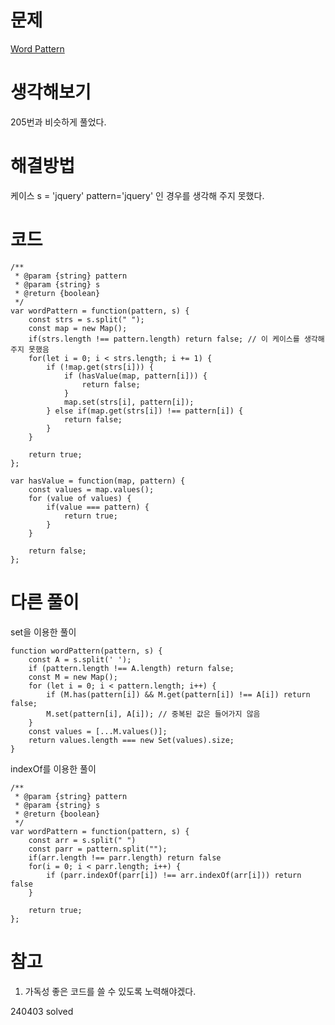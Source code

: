 # 문제

[Word Pattern](https://leetcode.com/problems/word-pattern/)

# 생각해보기

205번과 비슷하게 풀었다.

# 해결방법

케이스 s = 'jquery' pattern='jquery' 인 경우를 생각해 주지 못했다.

# 코드

```
/**
 * @param {string} pattern
 * @param {string} s
 * @return {boolean}
 */
var wordPattern = function(pattern, s) {
    const strs = s.split(" ");
    const map = new Map();
    if(strs.length !== pattern.length) return false; // 이 케이스를 생각해 주지 못했음
    for(let i = 0; i < strs.length; i += 1) {
        if (!map.get(strs[i])) {
            if (hasValue(map, pattern[i])) {
                return false;
            }
            map.set(strs[i], pattern[i]);
        } else if(map.get(strs[i]) !== pattern[i]) {
            return false;
        }
    }

    return true;
};

var hasValue = function(map, pattern) {
    const values = map.values();
    for (value of values) {
        if(value === pattern) {
            return true;
        }
    }

    return false;
};
```

# 다른 풀이

set을 이용한 풀이

```
function wordPattern(pattern, s) {
    const A = s.split(' ');
    if (pattern.length !== A.length) return false;
    const M = new Map();
    for (let i = 0; i < pattern.length; i++) {
        if (M.has(pattern[i]) && M.get(pattern[i]) !== A[i]) return false;
        M.set(pattern[i], A[i]); // 중복된 값은 들어가지 않음
    }
    const values = [...M.values()];
    return values.length === new Set(values).size;
}
```

indexOf를 이용한 풀이

```
/**
 * @param {string} pattern
 * @param {string} s
 * @return {boolean}
 */
var wordPattern = function(pattern, s) {
    const arr = s.split(" ")
    const parr = pattern.split("");
    if(arr.length !== parr.length) return false
    for(i = 0; i < parr.length; i++) {
        if (parr.indexOf(parr[i]) !== arr.indexOf(arr[i])) return false
    }

    return true;
};
```

# 참고

1. 가독성 좋은 코드를 쓸 수 있도록 노력해야겠다.

240403 solved
